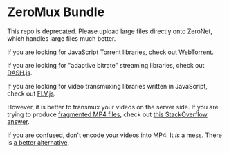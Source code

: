# ZeroMux Bundle

This repo is deprecated. Please upload large files directly onto ZeroNet, which handles large files much better.

If you are looking for JavaScript Torrent libraries, check out [WebTorrent](https://github.com/webtorrent/webtorrent).

If you are looking for "adaptive bitrate" streaming libraries, check out [DASH.js](https://github.com/Dash-Industry-Forum/dash.js).

If you are looking for video transmuxing libraries written in JavaScript, check out [FLV.js](https://github.com/Bilibili/flv.js/).

However, it is better to transmux your videos on the server side. If you are trying to produce [fragmented MP4 files](https://stackoverflow.com/questions/35177797/what-exactly-is-fragmented-mp4fmp4-how-is-it-different-from-normal-mp4#35180327), check out [this StackOverflow answer](https://stackoverflow.com/questions/8616855/how-to-output-fragmented-mp4-with-ffmpeg).

If you are confused, don't encode your videos into MP4. It _is_ a mess. There is [a better alternative](https://www.webmproject.org/).

